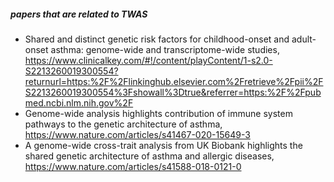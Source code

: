 ##### papers that are related to TWAS
- Shared and distinct genetic risk factors for childhood-onset and adult-onset asthma: genome-wide and transcriptome-wide studies,
https://www.clinicalkey.com/#!/content/playContent/1-s2.0-S2213260019300554?returnurl=https:%2F%2Flinkinghub.elsevier.com%2Fretrieve%2Fpii%2FS2213260019300554%3Fshowall%3Dtrue&referrer=https:%2F%2Fpubmed.ncbi.nlm.nih.gov%2F
- Genome-wide analysis highlights contribution of immune system pathways to the genetic architecture of asthma, 
https://www.nature.com/articles/s41467-020-15649-3
- A genome-wide cross-trait analysis from UK Biobank highlights the shared genetic architecture of asthma and allergic diseases, 
https://www.nature.com/articles/s41588-018-0121-0  